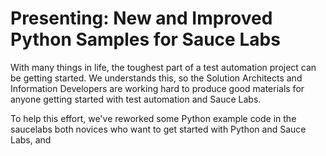 # Presenting: New and Improved Python Samples for Sauce Labs

With many things in life, the toughest part of a test automation project can be getting started. We understands this, so the Solution Architects and Information Developers are working hard to produce good materials for anyone getting started with test automation and Sauce Labs.

To help this effort, we've reworked some Python example code in the saucelabs both novices who want to get started with Python and Sauce Labs, and 